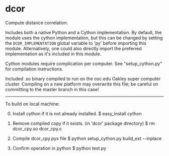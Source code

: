 dcor
====

Compute distance correlation.

Includes both a native Python and a Cython implementation. By default,
the module uses the cython implementation, but this can be changed by
setting the `DCOR_IMPLEMENTATION` global variable to 'py' before
importing this module. Alternatively, one could also directly import
the preferred implementation as it's included in this module.

Cython modules require complication per computer. See
"setup_cython.py" for compilation instructions.

Included .so binary compiled to run on the osc.edu Oakley super
computer cluster. Compiling on a new platform may overwrite this file;
be careful on committing to the master branch in this case!

----
To build on local machine:

0) Install cython if it is not already installed.
$ easy_install cython

1) Remove compiled copy if it exists. (in 'dcor' package directory)
$ rm dcor_cpy.so dcor_cpy.c

2) Compile dcor_cpy.pyx file
$ python setup_cython.py build_ext --inplace

3) Confirm operation in python
$ python test.py

